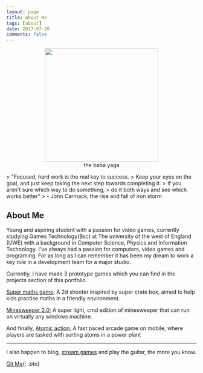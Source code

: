 ```yaml
---
layout: page
title: About Me
tags: [about]
date: 2017-07-20
comments: false
---
```


<center>
<figure>
        <img src="https://scontent-lht6-1.xx.fbcdn.net/v/t1.0-9/11667433_1084889981541168_8060599192436294302_n.jpg?_nc_cat=0&oh=1777ceadc76093c170a072e04a4e6efa&oe=5B6FCA15" height = "300">
		<figcaption>the baba yaga</figcaption>
</figure>

</center>
> "Focused, hard work is the real key to success.
> Keep your eyes on the goal, and just keep taking the next step towards completing it.
> If you aren't sure which way to do something,
> do it both ways and see which works better"
> - John Carmack, the rise and fall of iron storm

## About Me
Young and aspiring student with a passion for video games, currently studying Games Technology(Bsc) at The university of the west of England (UWE) with a background in Computer Science, Physics and Information Technology. I've always had a passion for computers, video games and programing. For as long as I can remember it has been my dream to work a key role in a development team for a major studio.

Currently, I have made 3 prototype games which you can find in the projects section of this portfolio.

[Super maths game](); A 2d shooter inspired by super crate box, aimed to help kids practise maths in a friendly environment.

[Minesweeper 2.0](); A super light, cmd edition of minesweeper that can run on virtually any windows machine.

And finally, [Atomic action](); A fast paced arcade game on mobile, where players are tasked with sorting atoms in a power plant

---

I also happen to blog, [stream games](https://www.twitch.tv/johnners007) and play the guitar, the more you know.

[Git Me](https://github.com/JohnnersUK){: .btn}

